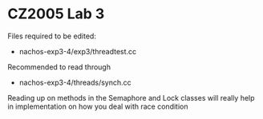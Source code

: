 # CZ2005 Lab 3

Files required to be edited:

* nachos-exp3-4/exp3/threadtest.cc

Recommended to read through

* nachos-exp3-4/threads/synch.cc

Reading up on methods in the Semaphore and Lock classes will really help in implementation on how you deal with race condition
